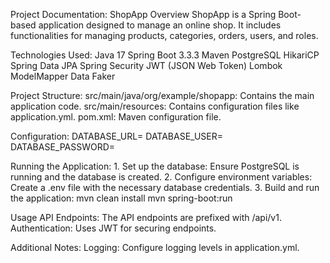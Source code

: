 Project Documentation: ShopApp
Overview
ShopApp is a Spring Boot-based application designed to manage an online shop. It includes functionalities for managing products, categories, orders, users, and roles.

Technologies Used:
    Java 17
    Spring Boot 3.3.3
    Maven
    PostgreSQL
    HikariCP
    Spring Data JPA
    Spring Security
    JWT (JSON Web Token)
    Lombok
    ModelMapper
    Data Faker

Project Structure:
    src/main/java/org/example/shopapp: Contains the main application code.
    src/main/resources: Contains configuration files like application.yml.
    pom.xml: Maven configuration file.

Configuration:
    DATABASE_URL=
    DATABASE_USER=
    DATABASE_PASSWORD=


Running the Application:
    1. Set up the database: Ensure PostgreSQL is running and the database is created.
    2. Configure environment variables: Create a .env file with the necessary database credentials.
    3. Build and run the application:
        mvn clean install
        mvn spring-boot:run

Usage
    API Endpoints: The API endpoints are prefixed with /api/v1.
    Authentication: Uses JWT for securing endpoints.

Additional Notes:
    Logging: Configure logging levels in application.yml.